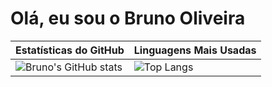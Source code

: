 # Olá, eu sou o Bruno Oliveira

| Estatísticas do GitHub | Linguagens Mais Usadas |
|-------------------------|------------------------|
| ![Bruno's GitHub stats](https://github-readme-stats.vercel.app/api?username=Dev-BrunoOliveira&show_icons=true&theme=radical) | ![Top Langs](https://github-readme-stats.vercel.app/api/top-langs/?username=Dev-BrunoOliveira&layout=compact&theme=radical) |
